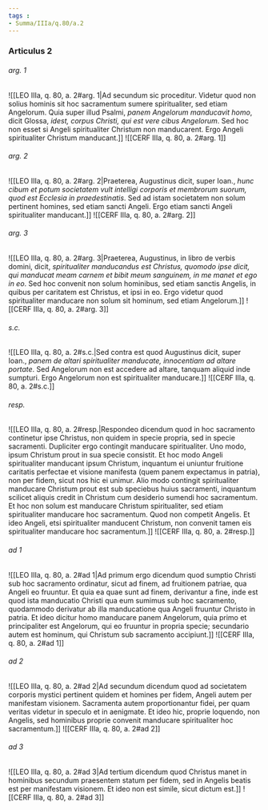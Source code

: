 ```yaml
---
tags : 
- Summa/IIIa/q.80/a.2
---
```


### Articulus 2

###### arg. 1
![[LEO IIIa, q. 80, a. 2#arg. 1|Ad secundum sic proceditur. Videtur quod non solius hominis sit hoc sacramentum sumere spiritualiter, sed etiam Angelorum. Quia super illud Psalmi, *panem Angelorum manducavit homo*, dicit Glossa, *idest, corpus Christi, qui est vere cibus Angelorum*. Sed hoc non esset si Angeli spiritualiter Christum non manducarent. Ergo Angeli spiritualiter Christum manducant.]]
![[CERF IIIa, q. 80, a. 2#arg. 1]]

###### arg. 2
![[LEO IIIa, q. 80, a. 2#arg. 2|Praeterea, Augustinus dicit, super Ioan., *hunc cibum et potum societatem vult intelligi corporis et membrorum suorum, quod est Ecclesia in praedestinatis*. Sed ad istam societatem non solum pertinent homines, sed etiam sancti Angeli. Ergo etiam sancti Angeli spiritualiter manducant.]]
![[CERF IIIa, q. 80, a. 2#arg. 2]]

###### arg. 3
![[LEO IIIa, q. 80, a. 2#arg. 3|Praeterea, Augustinus, in libro de verbis domini, dicit, *spiritualiter manducandus est Christus, quomodo ipse dicit, qui manducat meam carnem et bibit meum sanguinem, in me manet et ego in eo*. Sed hoc convenit non solum hominibus, sed etiam sanctis Angelis, in quibus per caritatem est Christus, et ipsi in eo. Ergo videtur quod spiritualiter manducare non solum sit hominum, sed etiam Angelorum.]]
![[CERF IIIa, q. 80, a. 2#arg. 3]]

###### s.c.
![[LEO IIIa, q. 80, a. 2#s.c.|Sed contra est quod Augustinus dicit, super Ioan., *panem de altari spiritualiter manducate, innocentiam ad altare portate*. Sed Angelorum non est accedere ad altare, tanquam aliquid inde sumpturi. Ergo Angelorum non est spiritualiter manducare.]]
![[CERF IIIa, q. 80, a. 2#s.c.]]

###### resp.
![[LEO IIIa, q. 80, a. 2#resp.|Respondeo dicendum quod in hoc sacramento continetur ipse Christus, non quidem in specie propria, sed in specie sacramenti. Dupliciter ergo contingit manducare spiritualiter. Uno modo, ipsum Christum prout in sua specie consistit. Et hoc modo Angeli spiritualiter manducant ipsum Christum, inquantum ei uniuntur fruitione caritatis perfectae et visione manifesta (quem panem expectamus in patria), non per fidem, sicut nos hic ei unimur. Alio modo contingit spiritualiter manducare Christum prout est sub speciebus huius sacramenti, inquantum scilicet aliquis credit in Christum cum desiderio sumendi hoc sacramentum. Et hoc non solum est manducare Christum spiritualiter, sed etiam spiritualiter manducare hoc sacramentum. Quod non competit Angelis. Et ideo Angeli, etsi spiritualiter manducent Christum, non convenit tamen eis spiritualiter manducare hoc sacramentum.]]
![[CERF IIIa, q. 80, a. 2#resp.]]

###### ad 1
![[LEO IIIa, q. 80, a. 2#ad 1|Ad primum ergo dicendum quod sumptio Christi sub hoc sacramento ordinatur, sicut ad finem, ad fruitionem patriae, qua Angeli eo fruuntur. Et quia ea quae sunt ad finem, derivantur a fine, inde est quod ista manducatio Christi qua eum sumimus sub hoc sacramento, quodammodo derivatur ab illa manducatione qua Angeli fruuntur Christo in patria. Et ideo dicitur homo manducare panem Angelorum, quia primo et principaliter est Angelorum, qui eo fruuntur in propria specie; secundario autem est hominum, qui Christum sub sacramento accipiunt.]]
![[CERF IIIa, q. 80, a. 2#ad 1]]

###### ad 2
![[LEO IIIa, q. 80, a. 2#ad 2|Ad secundum dicendum quod ad societatem corporis mystici pertinent quidem et homines per fidem, Angeli autem per manifestam visionem. Sacramenta autem proportionantur fidei, per quam veritas videtur in speculo et in aenigmate. Et ideo hic, proprie loquendo, non Angelis, sed hominibus proprie convenit manducare spiritualiter hoc sacramentum.]]
![[CERF IIIa, q. 80, a. 2#ad 2]]

###### ad 3
![[LEO IIIa, q. 80, a. 2#ad 3|Ad tertium dicendum quod Christus manet in hominibus secundum praesentem statum per fidem, sed in Angelis beatis est per manifestam visionem. Et ideo non est simile, sicut dictum est.]]
![[CERF IIIa, q. 80, a. 2#ad 3]]

